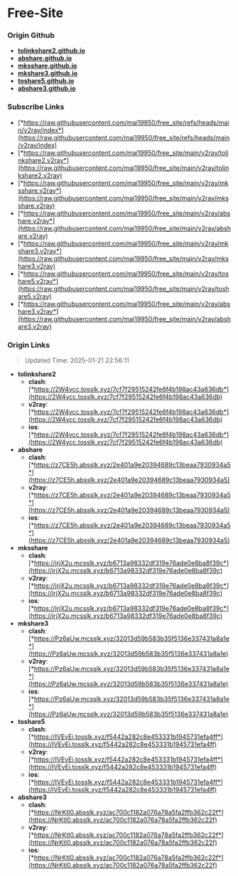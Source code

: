 # Free-Site

### Origin Github

- [**tolinkshare2.github.io**](https://github.com/tolinkshare2/tolinkshare2.github.io)
- [**abshare.github.io**](https://github.com/abshare/abshare.github.io)
- [**mksshare.github.io**](https://github.com/mksshare/mksshare.github.io)
- [**mkshare3.github.io**](https://github.com/mkshare3/mkshare3.github.io)
- [**toshare5.github.io**](https://github.com/toshare5/toshare5.github.io)
- [**abshare3.github.io**](https://github.com/abshare3/abshare3.github.io)

### Subscribe Links

- [*https://raw.githubusercontent.com/mai19950/free_site/refs/heads/main/v2ray/index*](https://raw.githubusercontent.com/mai19950/free_site/refs/heads/main/v2ray/index)
- [*https://raw.githubusercontent.com/mai19950/free_site/main/v2ray/tolinkshare2.v2ray*](https://raw.githubusercontent.com/mai19950/free_site/main/v2ray/tolinkshare2.v2ray)
- [*https://raw.githubusercontent.com/mai19950/free_site/main/v2ray/mksshare.v2ray*](https://raw.githubusercontent.com/mai19950/free_site/main/v2ray/mksshare.v2ray)
- [*https://raw.githubusercontent.com/mai19950/free_site/main/v2ray/abshare.v2ray*](https://raw.githubusercontent.com/mai19950/free_site/main/v2ray/abshare.v2ray)
- [*https://raw.githubusercontent.com/mai19950/free_site/main/v2ray/mkshare3.v2ray*](https://raw.githubusercontent.com/mai19950/free_site/main/v2ray/mkshare3.v2ray)
- [*https://raw.githubusercontent.com/mai19950/free_site/main/v2ray/toshare5.v2ray*](https://raw.githubusercontent.com/mai19950/free_site/main/v2ray/toshare5.v2ray)
- [*https://raw.githubusercontent.com/mai19950/free_site/main/v2ray/abshare3.v2ray*](https://raw.githubusercontent.com/mai19950/free_site/main/v2ray/abshare3.v2ray)

### Origin Links

> Updated Time: 2025-01-21 22:56:11

- **tolinkshare2**
  - **clash**: [*https://2W4vcc.tosslk.xyz/7cf7f29515242fe6f4b198ac43a636db*](https://2W4vcc.tosslk.xyz/7cf7f29515242fe6f4b198ac43a636db)
  - **v2ray**: [*https://2W4vcc.tosslk.xyz/7cf7f29515242fe6f4b198ac43a636db*](https://2W4vcc.tosslk.xyz/7cf7f29515242fe6f4b198ac43a636db)
  - **ios**: [*https://2W4vcc.tosslk.xyz/7cf7f29515242fe6f4b198ac43a636db*](https://2W4vcc.tosslk.xyz/7cf7f29515242fe6f4b198ac43a636db)
- **abshare**
  - **clash**: [*https://z7CE5h.absslk.xyz/2e401a9e20394689c13beaa7930934a5*](https://z7CE5h.absslk.xyz/2e401a9e20394689c13beaa7930934a5)
  - **v2ray**: [*https://z7CE5h.absslk.xyz/2e401a9e20394689c13beaa7930934a5*](https://z7CE5h.absslk.xyz/2e401a9e20394689c13beaa7930934a5)
  - **ios**: [*https://z7CE5h.absslk.xyz/2e401a9e20394689c13beaa7930934a5*](https://z7CE5h.absslk.xyz/2e401a9e20394689c13beaa7930934a5)
- **mksshare**
  - **clash**: [*https://jrjX2u.mcsslk.xyz/b6713a98332df319e76ade0e8ba8f39c*](https://jrjX2u.mcsslk.xyz/b6713a98332df319e76ade0e8ba8f39c)
  - **v2ray**: [*https://jrjX2u.mcsslk.xyz/b6713a98332df319e76ade0e8ba8f39c*](https://jrjX2u.mcsslk.xyz/b6713a98332df319e76ade0e8ba8f39c)
  - **ios**: [*https://jrjX2u.mcsslk.xyz/b6713a98332df319e76ade0e8ba8f39c*](https://jrjX2u.mcsslk.xyz/b6713a98332df319e76ade0e8ba8f39c)
- **mkshare3**
  - **clash**: [*https://Pz6aUw.mcsslk.xyz/32013d59b583b35f5136e337431a8a1e*](https://Pz6aUw.mcsslk.xyz/32013d59b583b35f5136e337431a8a1e)
  - **v2ray**: [*https://Pz6aUw.mcsslk.xyz/32013d59b583b35f5136e337431a8a1e*](https://Pz6aUw.mcsslk.xyz/32013d59b583b35f5136e337431a8a1e)
  - **ios**: [*https://Pz6aUw.mcsslk.xyz/32013d59b583b35f5136e337431a8a1e*](https://Pz6aUw.mcsslk.xyz/32013d59b583b35f5136e337431a8a1e)
- **toshare5**
  - **clash**: [*https://IVEvEi.tosslk.xyz/f5442a282c8e453331b1945731efa4ff*](https://IVEvEi.tosslk.xyz/f5442a282c8e453331b1945731efa4ff)
  - **v2ray**: [*https://IVEvEi.tosslk.xyz/f5442a282c8e453331b1945731efa4ff*](https://IVEvEi.tosslk.xyz/f5442a282c8e453331b1945731efa4ff)
  - **ios**: [*https://IVEvEi.tosslk.xyz/f5442a282c8e453331b1945731efa4ff*](https://IVEvEi.tosslk.xyz/f5442a282c8e453331b1945731efa4ff)
- **abshare3**
  - **clash**: [*https://NrKtl0.absslk.xyz/ac700c1182a076a78a5fa2ffb362c22f*](https://NrKtl0.absslk.xyz/ac700c1182a076a78a5fa2ffb362c22f)
  - **v2ray**: [*https://NrKtl0.absslk.xyz/ac700c1182a076a78a5fa2ffb362c22f*](https://NrKtl0.absslk.xyz/ac700c1182a076a78a5fa2ffb362c22f)
  - **ios**: [*https://NrKtl0.absslk.xyz/ac700c1182a076a78a5fa2ffb362c22f*](https://NrKtl0.absslk.xyz/ac700c1182a076a78a5fa2ffb362c22f)
